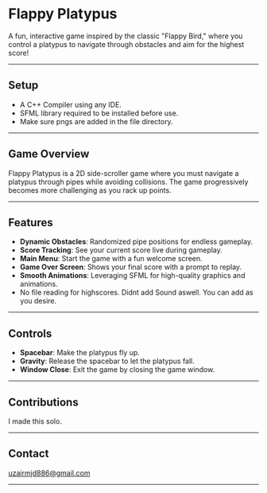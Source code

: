 # Flappy Platypus

A fun, interactive game inspired by the classic "Flappy Bird," where you control a platypus to navigate through obstacles and aim for the highest score!

---

## Setup

- A C++ Compiler using any IDE.
- SFML library required to be installed before use.
- Make sure pngs are added in the file directory.

---

## Game Overview
Flappy Platypus is a 2D side-scroller game where you must navigate a platypus through pipes while avoiding collisions. The game progressively becomes more challenging as you rack up points.

---

## Features
- **Dynamic Obstacles**: Randomized pipe positions for endless gameplay.
- **Score Tracking**: See your current score live during gameplay.
- **Main Menu**: Start the game with a fun welcome screen.
- **Game Over Screen**: Shows your final score with a prompt to replay.
- **Smooth Animations**: Leveraging SFML for high-quality graphics and animations.
- No file reading for highscores. Didnt add Sound aswell. You can add as you desire.

---

## Controls
- **Spacebar**: Make the platypus fly up.
- **Gravity**: Release the spacebar to let the platypus fall.
- **Window Close**: Exit the game by closing the game window.

---

## Contributions
I made this solo.

---

## Contact
uzairmjd886@gmail.com

---


